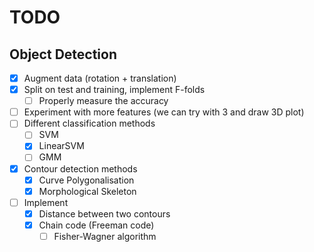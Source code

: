 # TODO

## Object Detection
- [x] Augment data (rotation + translation)  
- [x] Split on test and training, implement F-folds  
    - [ ] Properly measure the accuracy  
- [ ] Experiment with more features (we can try with 3 and draw 3D plot)  
- [ ] Different classification methods  
    - [ ] SVM  
    - [x] LinearSVM  
    - [ ] GMM  
- [X] Contour detection methods
    - [X] Curve Polygonalisation
    - [X] Morphological Skeleton
- [ ] Implement
    - [x] Distance between two contours
    - [x] Chain code (Freeman code)
        - [ ] Fisher-Wagner algorithm